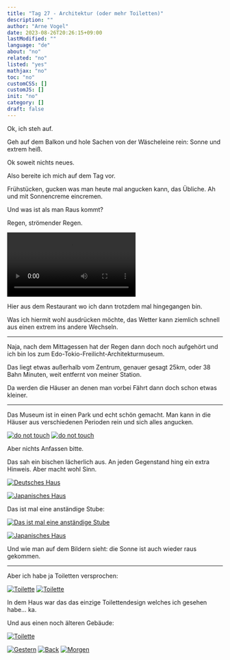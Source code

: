 ```yaml
---
title: "Tag 27 - Architektur (oder mehr Toiletten)"
description: ""
author: "Arne Vogel"
date: 2023-08-26T20:26:15+09:00
lastModified: ""
language: "de"
about: "no"
related: "no"
listed: "yes"
mathjax: "no"
toc: "no"
customCSS: []
customJS: []
init: "no"
category: []
draft: false
---
```


Ok, ich steh auf.

Geh auf dem Balkon und hole Sachen von der Wäscheleine rein: Sonne und extrem heiß.

Ok soweit nichts neues.

Also bereite ich mich auf dem Tag vor.

Frühstücken, gucken was man heute mal angucken kann, das Übliche. Ah und mit Sonnencreme eincremen.

Und was ist als man Raus kommt?

Regen, strömender Regen.

<video controls src="regen.mp4"></video>

Hier aus dem Restaurant wo ich dann trotzdem mal hingegangen bin.

Was ich hiermit wohl ausdrücken möchte, das Wetter kann ziemlich schnell aus einen extrem ins andere Wechseln.

---

Naja, nach dem Mittagessen hat der Regen dann doch noch aufgehört und ich bin los zum Edo-Tokio-Freilicht-Architekturmuseum.

Das liegt etwas außerhalb vom Zentrum, genauer gesagt 25km, oder 38 Bahn Minuten, weit entfernt von meiner Station.

Da werden die Häuser an denen man vorbei Fährt dann doch schon etwas kleiner.

---

Das Museum ist in einen Park und echt schön gemacht.
Man kann in die Häuser aus verschiedenen Perioden rein und sich alles angucken.

[![do not touch](touch1-small.jpg)](touch1.jpg)
[![do not touch](touch2-small.jpg)](touch2.jpg)

Aber nichts Anfassen bitte. 

Das sah ein bischen lächerlich aus. An jeden Gegenstand hing ein extra Hinweis. Aber macht wohl Sinn.

[![Deutsches Haus](deutsch-small.jpg)](deutsch.jpg)

[![Japanisches Haus](japanisch-small.jpg)](japanisch.jpg)

Das ist mal eine anständige Stube:

[![Das ist mal eine anständige Stube](stube-small.jpg)](stube.jpg)

[![Japanisches Haus](japanisch2-small.jpg)](japanisch2.jpg)

Und wie man auf dem Bildern sieht: die Sonne ist auch wieder raus gekommen.

---

Aber ich habe ja Toiletten versprochen:

[![Toilette](toilette-small.jpg)](toilette.jpg)
[![Toilette](toilette2-small.jpg)](toilette2.jpg)

In dem Haus war das das einzige Toilettendesign welches ich gesehen habe… ka.

Und aus einen noch älteren Gebäude:

[![Toilette](toilette3-small.jpg)](toilette3.jpg)



[![Gestern](../left.png)](../tag-26) [![Back](../back.png)](..) [![Morgen](../right.png)](../tag-28)
